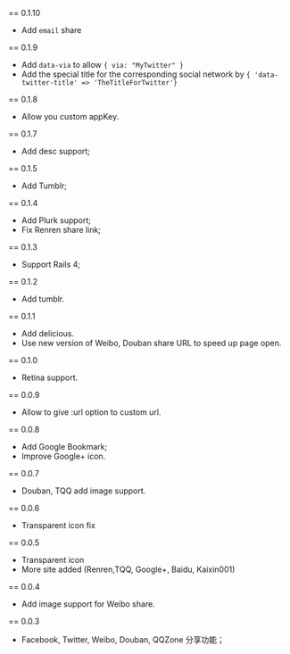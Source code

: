 == 0.1.10

* Add `email` share

== 0.1.9

* Add `data-via` to allow `{ via: "MyTwitter" }`
* Add the special title for the corresponding social network by `{ 'data-twitter-title' => 'TheTitleForTwitter'}`

== 0.1.8

* Allow you custom appKey.

== 0.1.7

* Add desc support;

== 0.1.5

* Add Tumblr;

== 0.1.4

* Add Plurk support;
* Fix Renren share link;

== 0.1.3

* Support Rails 4;

== 0.1.2

* Add tumblr.

== 0.1.1

* Add delicious.
* Use new version of Weibo, Douban share URL to speed up page open.

== 0.1.0

* Retina support.

== 0.0.9

* Allow to give :url option to custom url.

== 0.0.8

* Add Google Bookmark;
* Improve Google+ icon.

== 0.0.7

* Douban, TQQ add image support.

== 0.0.6

* Transparent icon fix

== 0.0.5

* Transparent icon
* More site added (Renren,TQQ, Google+, Baidu, Kaixin001)

== 0.0.4

* Add image support for Weibo share.

== 0.0.3

* Facebook, Twitter, Weibo, Douban, QQZone 分享功能；
